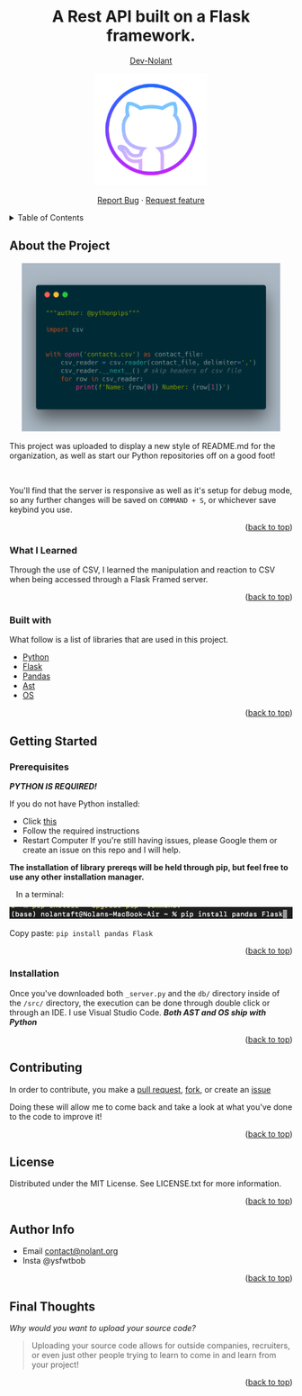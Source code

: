 <div id="top"></div>
<h1 align="center">A Rest API built on a Flask framework.</h1> <!--Change this to your project name-->
<p align="center">
  <a href="https://github.com/dev-nolant"><u>Dev-Nolant</u></a>
</p>
<p align="center">
  <img width="200" height="200" src="images/octocat-removebg.png"/>
</p><!--Change the link to your unique image/gif link-->
<p align="center">
<a href="https://github.com/dev-nolant">Report Bug</a> · <a href="https://github.com/dev-nolant">Request feature</a>
  </p>
<details>
  <summary>Table of Contents</summary>
  <ol>
    <li>
      <a href="#about-the-project">About The Project</a>
      <ul>
        <li><a href="#built-with">Built With</a></li>
        <li><a href="#what-i-learned">What I learned</a></li>
      </ul>
    </li>
    <li>
      <a href="#getting-started">Getting Started</a>
      <ul>
        <li><a href="#prerequisites">Prerequisites</a></li>
        <li><a href="#installation">Installation</a></li>
      </ul>
    </li>
    <li><a href="#contributing">Contributing</a></li>
    <li><a href="#license">License</a></li>
    <li><a href="#author-info">Contact</a></li>  </ol>
</details>
<!--START BUILDING RESPONSES-->

## About the Project
<p align="center">
  <img width="460" height="300" src="images/center image.png"/>
</p>
This project was uploaded to display a new style of README.md for the organization, as well as start our Python repositories off on a good foot!

&nbsp;

You'll find that the server is responsive as well as it's setup for debug mode, so any further changes will be saved on ```COMMAND + S```, or whichever save keybind you use.
<p align="right">(<a href="#top">back to top</a>)</p>

### What I Learned
Through the use of CSV, I learned the manipulation and reaction to CSV when being accessed through a Flask Framed server.
<p align="right">(<a href="#top">back to top</a>)</p>

### Built with
What follow is a list of libraries that are used in this project.
* [Python]()
* [Flask](https://flask.palletsprojects.com/en/2.0.x/)
* [Pandas](https://pandas.pydata.org)
* [Ast](https://docs.python.org/3/library/ast.html)
* [OS](https://docs.python.org/3/library/os.html)
<p align="right">(<a href="#top">back to top</a>)</p>

## Getting Started

### Prerequisites
___PYTHON IS REQUIRED!___ 

If you do not have Python installed:
* Click [this](https://www.python.org/downloads/)
* Follow the required instructions
* Restart Computer
If you're still having issues, please Google them or create an issue on this repo and I will help.


__The installation of library prereqs will be held through pip, but feel free to use any other installation manager.__

&nbsp;&nbsp;&nbsp;In a terminal:
&nbsp;

<img src="images/pipbar1.png"/>

Copy paste: ```pip install pandas Flask```
<p align="right">(<a href="#top">back to top</a>)</p>

### Installation
Once you've downloaded both ```_server.py``` and the ```db/``` directory inside of the ```/src/``` directory, the execution can be done through double click or through an IDE. I use Visual Studio Code.
___Both AST and OS ship with Python___
<p align="right">(<a href="#top">back to top</a>)</p>

## Contributing
In order to contribute, you make a [pull request](https://github.com/New-UCCS/dev-nolant/pulls), [fork](https://github.com/New-UCCS/dev-nolant/network/members), or create an [issue](https://github.com/New-UCCS/dev-nolant/issues)

Doing these will allow me to come back and take a look at what you've done to the code to improve it!
<p align="right">(<a href="#top">back to top</a>)</p>

## License
Distributed under the MIT License. See LICENSE.txt for more information.
<p align="right">(<a href="#top">back to top</a>)</p>

## Author Info
- Email [contact@nolant.org](mailto:contact@nolant.org)
- Insta @ysfwtbob
<p align="right">(<a href="#top">back to top</a>)</p>

## Final Thoughts
_Why would you want to upload your source code?_
> Uploading your source code allows for outside companies, recruiters, or even just other people trying to learn to come in and learn from your project!
<p align="right">(<a href="#top">back to top</a>)</p>
